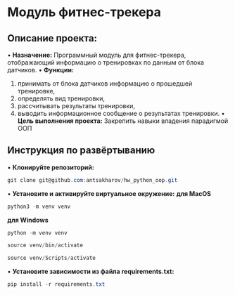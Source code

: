 # Модуль фитнес-трекера
## Описание проекта: 
•	**Назначение:** 
Программный модуль для фитнес-трекера, отображающий информацию о тренировках по данным от блока датчиков.
•	**Функции:** 
1.	принимать от блока датчиков информацию о прошедшей тренировке,
2.	определять вид тренировки,
3.	рассчитывать результаты тренировки,
4.	выводить информационное сообщение о результатах тренировки.
•	**Цель выполнения проекта:**
Закрепить навыки владения парадигмой ООП
## Инструкция по развёртыванию 
•	**Клонируйте репозиторий:**
```csharp 
git clone git@github.com:antsakharov/hw_python_oop.git
```
•	**Установите и активируйте виртуальное окружение:**
**для MacOS**
```csharp 
python3 -m venv venv
```
**для Windows**
```csharp 
python -m venv venv
```
```csharp 
source venv/bin/activate
```
```csharp 
source venv/Scripts/activate
```
•	**Установите зависимости из файла requirements.txt:**
```csharp 
pip install -r requirements.txt
```



